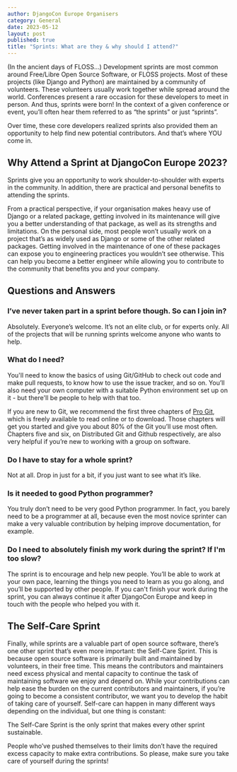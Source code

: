 ```yaml
---
author: DjangoCon Europe Organisers
category: General
date: 2023-05-12
layout: post
published: true
title: "Sprints: What are they & why should I attend?"
---
```


(In the ancient days of FLOSS…) Development sprints are most common around Free/Libre Open Source Software, or FLOSS projects. Most of these projects (like Django and Python) are maintained by a community of volunteers. These volunteers usually work together while spread around the world. Conferences present a rare occasion for these developers to meet in person. And thus, sprints were born! In the context of a given conference or event, you’ll often hear them referred to as “the sprints” or just “sprints”.

Over time, these core developers realized sprints also provided them an opportunity to help find new potential contributors. And that’s where YOU come in.

## Why Attend a Sprint at DjangoCon Europe 2023?
Sprints give you an opportunity to work shoulder-to-shoulder with experts in the community. In addition, there are practical and personal benefits to attending the sprints.

From a practical perspective, if your organisation makes heavy use of Django or a related package, getting involved in its maintenance will give you a better understanding of that package, as well as its strengths and limitations. On the personal side, most people won’t usually work on a project that’s as widely used as Django or some of the other related packages. Getting involved in the maintenance of one of these packages can expose you to engineering practices you wouldn’t see otherwise. This can help you become a better engineer while allowing you to contribute to the community that benefits you and your company.


## Questions and Answers
### I’ve never taken part in a sprint before though. So can I join in?

Absolutely. Everyone’s welcome. It’s not an elite club, or for experts only. All of the projects that will be running sprints welcome anyone who wants to help.

### What do I need?

You'll need to know the basics of using Git/GitHub to check out code and make pull requests, to know how to use the issue tracker, and so on. You’ll also need your own computer with a suitable Python environment set up on it - but there'll be people to help with that too.

If you are new to Git, we recommend the first three chapters of [Pro Git](https://git-scm.com/book/en/v2), which is freely available to read online or to download. Those chapters will get you started and give you about 80% of the Git you’ll use most often. Chapters five and six, on Distributed Git and Github respectively, are also very helpful if you’re new to working with a group on software.

### Do I have to stay for a whole sprint?

Not at all. Drop in just for a bit, if you just want to see what it’s like.

### Is it needed to good Python programmer?

You truly don’t need to be very good Python programmer. In fact, you barely need to be a programmer at all, because even the most novice sprinter can make a very valuable contribution by helping improve documentation, for example.

### Do I need to absolutely finish my work during the sprint? If I'm too slow?
The sprint is to encourage and help new people. You’ll be able to work at your own pace, learning the things you need to learn as you go along, and you’ll be supported by other people. 
If you can't finish your work during the sprint, you can always continue it after DjangoCon Europe and keep in touch with the people who helped you with it.


## The Self-Care Sprint
Finally, while sprints are a valuable part of open source software, there’s one other sprint that’s even more important: the Self-Care Sprint. This is because open source software is primarily built and maintained by volunteers, in their free time. This means the contributors and maintainers need excess physical and mental capacity to continue the task of maintaining software we enjoy and depend on. While your contributions can help ease the burden on the current contributors and maintainers, if you’re going to become a consistent contributor, we want you to develop the habit of taking care of yourself. Self-care can happen in many different ways depending on the individual, but one thing is constant:

The Self-Care Sprint is the only sprint that makes every other sprint sustainable.

People who’ve pushed themselves to their limits don’t have the required excess capacity to make extra contributions. So please, make sure you take care of yourself during the sprints!
